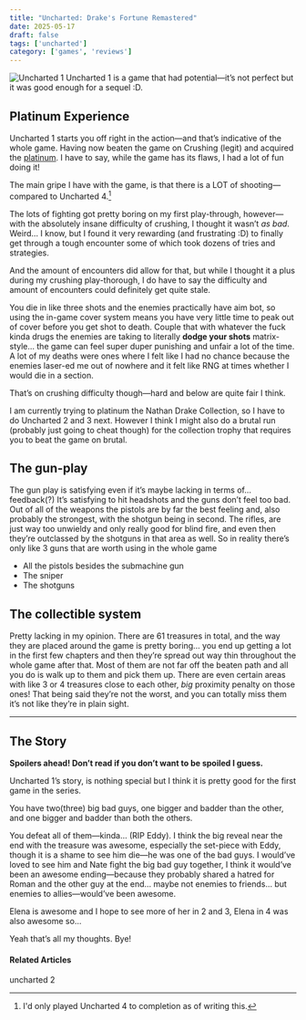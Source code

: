 ```yaml
---
title: "Uncharted: Drake's Fortune Remastered"
date: 2025-05-17
draft: false
tags: ['uncharted']
category: ['games', 'reviews']
---
```


![Uncharted 1](images/Uncharted_1.jpeg)
Uncharted 1 is a game that had potential—it’s not perfect but it was good enough for a sequel :D.

## Platinum Experience

Uncharted 1 starts you off right in the action—and that’s indicative of the whole game. Having now beaten the game on Crushing (legit) and acquired the [platinum](https://youtu.be/wnW1rw-geFU). I have to say, while the game has its flaws, I had a lot of fun doing it!

The main gripe I have with the game, is that there is a LOT of shooting—compared to Uncharted 4.[^1]


The lots of fighting got pretty boring on my first play-through, however—with the absolutely insane difficulty of crushing, I thought it wasn’t *as bad*. Weird… I know, but I found it very rewarding (and frustrating :D) to finally get through a tough encounter some of which took dozens of tries and strategies.

And the amount of encounters did allow for that, but while I thought it a plus during my crushing play-thorough, I do have to say the difficulty and amount of encounters could definitely get quite stale.

You die in like three shots and the enemies practically have aim bot, so using the in-game cover system means you have very little time to peak out of cover before you get shot to death. Couple that with whatever the fuck kinda drugs the enemies are taking to literally **dodge your shots** matrix-style… the game can feel super duper punishing and unfair a lot of the time. A lot of my deaths were ones where I felt like I had no chance because the enemies laser-ed me out of nowhere and it felt like RNG at times whether I would die in a section.

That’s on crushing difficulty though—hard and below are quite fair I think.

I am currently trying to platinum the Nathan Drake Collection, so I have to do Uncharted 2 and 3 next. However I think I might also do a brutal run (probably just going to cheat though) for the collection trophy that requires you to beat the game on brutal.

## The gun-play
The gun play is satisfying even if it’s maybe lacking in terms of… feedback(?) It’s satisfying to hit headshots and the guns don’t feel too bad. Out of all of the weapons the pistols are by far the best feeling and, also probably the strongest, with the shotgun being in second. The rifles, are just way too unwieldy and only really good for blind fire, and even then they’re outclassed by the shotguns in that area as well. So in reality there’s only like 3 guns that are worth using in the whole game

- All the pistols besides the submachine gun
- The sniper
- The shotguns

## The collectible system
Pretty lacking in my opinion. There are 61 treasures in total, and the way they are placed around the game is pretty boring… you end up getting a lot in the first few chapters and then they’re spread out way thin throughout the whole game after that. Most of them are not far off the beaten path and all you do is walk up to them and pick them up. There are even certain areas with like 3 or 4 treasures close to each other, *big* proximity penalty on those ones! That being said they’re not the worst, and you can totally miss them it’s not like they’re in plain sight.

---

## The Story

**Spoilers ahead! Don’t read if you don’t want to be spoiled I guess.**


Uncharted 1’s story, is nothing special but I think it is pretty good for the first game in the series.

You have two(three) big bad guys, one bigger and badder than the other, and one bigger and badder than both the others.

You defeat all of them—kinda… (RIP Eddy). I think the big reveal near the end with the treasure was awesome, especially the set-piece with Eddy, though it is a shame to see him die—he was one of the bad guys. I would’ve loved to see him and Nate fight the big bad guy together, I think it would’ve been an awesome ending—because they probably shared a hatred for Roman and the other guy at the end… maybe not enemies to friends… but enemies to allies—would’ve been awesome.

Elena is awesome and I hope to see more of her in 2 and 3, Elena in 4 was also awesome so…

Yeah that’s all my thoughts. Bye!

[^1]: I'd only played Uncharted 4 to completion as of writing this.

#### Related Articles
uncharted 2
